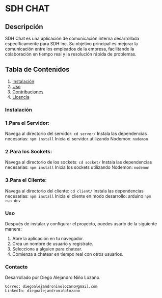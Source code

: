 # SDH CHAT

## Descripción
SDH Chat es una aplicación de comunicación interna desarrollada específicamente para SDH Inc. Su objetivo principal es mejorar la comunicación entre los empleados de la empresa, facilitando la colaboración en tiempo real y la resolución rápida de problemas.

## Tabla de Contenidos
1. [Instalación](#instalación)
2. [Uso](#uso)
3. [Contribuciones](#contribuciones)
4. [Licencia](#licencia)

### Instalación

### 1.Para el Servidor:
Navega al directorio del servidor:
```cd server/```
Instala las dependencias necesarias:
```npm install```
Inicia el servidor utilizando Nodemon:
```nodemon```

### 2.Para los Sockets:
Navega al directorio de los sockets:
```cd socket/```
Instala las dependencias necesarias:
```npm install```
Inicia los sockets utilizando Nodemon:
```nodemon```

### 3.Para el Cliente:
Navega al directorio del cliente:
```cd client/```
Instala las dependencias necesarias:
```npm install```
Inicia el cliente en modo desarrollo:
arduino
```npm run dev```

### Uso
Después de instalar y configurar el proyecto, puedes usarlo de la siguiente manera:

1. Abre la aplicación en tu navegador.
2. Crea un nombre de usuario y registrate.
3. Selecciona a alguien para chatear.
4. Comienza a chatear en tiempo real con otros usuarios.

### Contacto

Desarrollado por Diego Alejandro Niño Lozano.

    Correo: diegoalejandroninolozano@gmail.com
    LinkedIn: diegoalejandroniñolozano